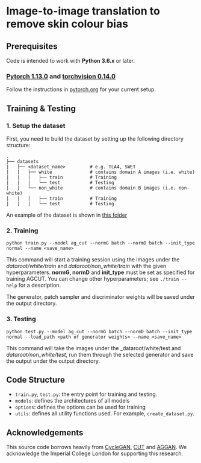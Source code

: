 # Image-to-image translation to remove skin colour bias

## Prerequisites
Code is intended to work with **Python 3.6.x** or later.

### [Pytorch 1.13.0](https://pytorch.org/blog/PyTorch-1.13-release/) and [torchvision 0.14.0](https://pypi.org/project/torchvision/)
Follow the instructions in [pytorch.org](https://pytorch.org/) for your current setup.

## Training & Testing
### 1. Setup the dataset
First, you need to build the dataset by setting up the following directory structure:
```
.
├── datasets                   
|   ├── <dataset_name>         # e.g. TLA4, SWET
|   |   ├── white              # contains domain A images (i.e. white)
|   |   |   ├── train          # Training
|   |   |   └── test           # Testing
|   |   └── non_white          # contains domain B images (i.e. non-white)
|   |   |   ├── train          # Training
|   |   |   └── test           # Testing
```
An example of the dataset is shown in [this folder](https://github.com/Victorvv-1024/Victor-I2I/tree/master/I2I/datasets/TLA)
### 2. Training
```
python train.py --model ag_cut --normG batch --normD batch --init_type normal --name <save_name>
```
This command will start a training session using the images under the _dataroot/white/train_ and _dataroot/non_white/train_ with the given hyperparameters. 
**normG, normD** and **init_type** must be set as specified for training AGCUT. You can change other hyperparameters; see ```./train --help``` for a description.

The generator, patch sampler and discriminator weights will be saved under the output directory.

### 3. Testing
```
python test.py --model ag_cut --normG batch --normD batch --init_type normal --load_path <path of generator weights> --name <save_name>
```
This command will take the images under the _dataroot/white/test and _dataroot/non_white/test_, run them through the selected generator and save the output 
under the output directory.

## Code Structure
- ```train.py```, ```test.py```: the entry point for training and testing.
- ```models```: defines the architectures of all models
- ```options```: defines the options can be used for training
- ```utils```: defines all utility functions used. For example, ```create_dataset.py```.

## Acknowledgements
This source code borrows heavily from [CycleGAN](https://github.com/junyanz/CycleGAN.git), [CUT](https://github.com/taesungp/contrastive-unpaired-translation.git) and [AGGAN](https://github.com/sarathknv/AGGAN.git). 
We acknowledge the Imperial College London for supporting this research.
